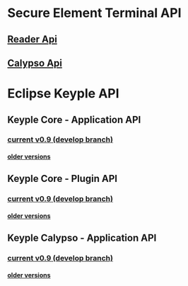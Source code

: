# Secure Element Terminal API
## [Reader Api](./SecureElementTerminalApi/ReaderApi)
## [Calypso Api](./SecureElementTerminalApi/CalypsoApi)
# Eclipse Keyple API
## Keyple Core - Application API
### [current v0.9 (develop branch)](./KeypleCoreApi/ApplicationApi)
#### [older versions](./KeypleCoreApi/ApplicationApi/old.md)
## Keyple Core - Plugin API
### [current v0.9 (develop branch)](./KeypleCoreApi/PluginApi)
#### [older versions](./KeypleCoreApi/PluginApi/old.md)
## Keyple Calypso - Application API
### [current v0.9 (develop branch)](./KeypleCalypsoApi/ApplicationApi)
#### [older versions](./KeypleCalypsoApi/ApplicationApi/old.md)
